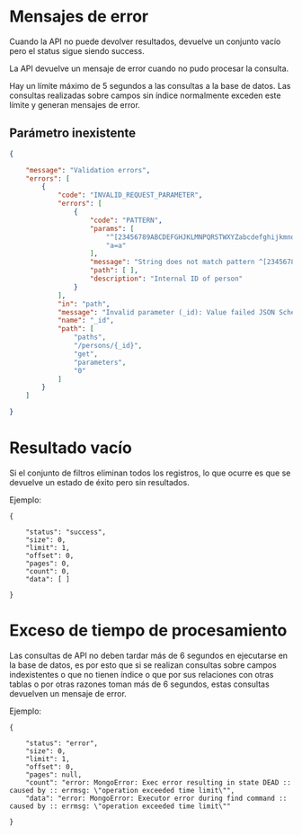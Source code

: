 # Mensajes de error

Cuando la API no puede devolver resultados, devuelve un conjunto vacío pero el status sigue siendo success.

La API devuelve un mensaje de error cuando no pudo procesar la consulta.

Hay un límite máximo de 5 segundos a las consultas a la base de datos. Las consultas realizadas sobre campos sin índice normalmente exceden este límite y generan mensajes de error.

## Parámetro inexistente
```json
{

    "message": "Validation errors",
    "errors": [
        {
            "code": "INVALID_REQUEST_PARAMETER",
            "errors": [
                {
                    "code": "PATTERN",
                    "params": [
                        "^[23456789ABCDEFGHJKLMNPQRSTWXYZabcdefghijkmnopqrstuvwxyz]{17}$",
                        "a=a"
                    ],
                    "message": "String does not match pattern ^[23456789ABCDEFGHJKLMNPQRSTWXYZabcdefghijkmnopqrstuvwxyz]{17}$: a=a",
                    "path": [ ],
                    "description": "Internal ID of person"
                }
            ],
            "in": "path",
            "message": "Invalid parameter (_id): Value failed JSON Schema validation",
            "name": "_id",
            "path": [
                "paths",
                "/persons/{_id}",
                "get",
                "parameters",
                "0"
            ]
        }
    ]

}
```

# Resultado vacío

Si el conjunto de filtros eliminan todos los registros, lo que ocurre es que se devuelve un estado de éxito pero sin resultados.

Ejemplo:

```
{

    "status": "success",
    "size": 0,
    "limit": 1,
    "offset": 0,
    "pages": 0,
    "count": 0,
    "data": [ ]

}
```

# Exceso de tiempo de procesamiento

Las consultas de API no deben tardar más de 6 segundos en ejecutarse en la base de datos, es por esto que si se realizan consultas sobre campos indexistentes o que no tienen índice o que por sus relaciones con otras tablas o por otras razones toman más de 6 segundos, estas consultas devuelven un mensaje de error.

Ejemplo:
```
{

    "status": "error",
    "size": 0,
    "limit": 1,
    "offset": 0,
    "pages": null,
    "count": "error: MongoError: Exec error resulting in state DEAD :: caused by :: errmsg: \"operation exceeded time limit\"",
    "data": "error: MongoError: Executor error during find command :: caused by :: errmsg: \"operation exceeded time limit\""

}
```
